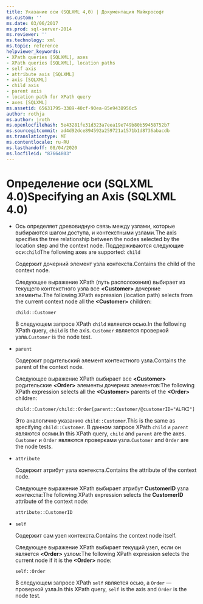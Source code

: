 ```yaml
---
title: Указание оси (SQLXML 4,0) | Документация Майкрософт
ms.custom: ''
ms.date: 03/06/2017
ms.prod: sql-server-2014
ms.reviewer: ''
ms.technology: xml
ms.topic: reference
helpviewer_keywords:
- XPath queries [SQLXML], axes
- XPath queries [SQLXML], location paths
- self axis
- attribute axis [SQLXML]
- axis [SQLXML]
- child axis
- parent axis
- location path for XPath query
- axes [SQLXML]
ms.assetid: 65631795-3389-40cf-90ea-85e9438956c5
author: rothja
ms.author: jroth
ms.openlocfilehash: 5e43281fe31d323a7eea19e749b80b59458752b7
ms.sourcegitcommit: ad4d92dce894592a259721a1571b1d8736abacdb
ms.translationtype: MT
ms.contentlocale: ru-RU
ms.lasthandoff: 08/04/2020
ms.locfileid: "87664803"
---
```

# <a name="specifying-an-axis-sqlxml-40"></a><span data-ttu-id="d79a8-102">Определение оси (SQLXML 4.0)</span><span class="sxs-lookup"><span data-stu-id="d79a8-102">Specifying an Axis (SQLXML 4.0)</span></span>
    
-   <span data-ttu-id="d79a8-103">Ось определяет древовидную связь между узлами, которые выбираются шагом доступа, и контекстными узлами.</span><span class="sxs-lookup"><span data-stu-id="d79a8-103">The axis specifies the tree relationship between the nodes selected by the location step and the context node.</span></span> <span data-ttu-id="d79a8-104">Поддерживаются следующие оси:`child`</span><span class="sxs-lookup"><span data-stu-id="d79a8-104">The following axes are supported:  `child`</span></span>  
  
     <span data-ttu-id="d79a8-105">Содержит дочерний элемент узла контекста.</span><span class="sxs-lookup"><span data-stu-id="d79a8-105">Contains the child of the context node.</span></span>  
  
     <span data-ttu-id="d79a8-106">Следующее выражение XPath (путь расположения) выбирает из текущего контекстного узла все **\<Customer>** дочерние элементы.</span><span class="sxs-lookup"><span data-stu-id="d79a8-106">The following XPath expression (location path) selects from the current context node all the **\<Customer>** children:</span></span>  
  
    ```  
    child::Customer  
    ```  
  
     <span data-ttu-id="d79a8-107">В следующем запросе XPath `child` является осью.</span><span class="sxs-lookup"><span data-stu-id="d79a8-107">In the following XPath query, `child` is the axis.</span></span> <span data-ttu-id="d79a8-108">`Customer` является проверкой узла.</span><span class="sxs-lookup"><span data-stu-id="d79a8-108">`Customer` is the node test.</span></span>  
  
-   `parent`  
  
     <span data-ttu-id="d79a8-109">Содержит родительский элемент контекстного узла.</span><span class="sxs-lookup"><span data-stu-id="d79a8-109">Contains the parent of the context node.</span></span>  
  
     <span data-ttu-id="d79a8-110">Следующее выражение XPath выбирает все **\<Customer>** родительские **\<Order>** элементы дочерних элементов:</span><span class="sxs-lookup"><span data-stu-id="d79a8-110">The following XPath expression selects all the **\<Customer>** parents of the **\<Order>** children:</span></span>  
  
    ```  
    child::Customer/child::Order[parent::Customer/@customerID="ALFKI"]  
    ```  
  
     <span data-ttu-id="d79a8-111">Это аналогично указанию `child::Customer`.</span><span class="sxs-lookup"><span data-stu-id="d79a8-111">This is the same as specifying `child::Customer`.</span></span> <span data-ttu-id="d79a8-112">В данном запросе XPath `child` и `parent` являются осями.</span><span class="sxs-lookup"><span data-stu-id="d79a8-112">In this XPath query, `child` and `parent` are the axes.</span></span> <span data-ttu-id="d79a8-113">`Customer` и `Order` являются проверками узла.</span><span class="sxs-lookup"><span data-stu-id="d79a8-113">`Customer` and `Order` are the node tests.</span></span>  
  
-   `attribute`  
  
     <span data-ttu-id="d79a8-114">Содержит атрибут узла контекста.</span><span class="sxs-lookup"><span data-stu-id="d79a8-114">Contains the attribute of the context node.</span></span>  
  
     <span data-ttu-id="d79a8-115">Следующее выражение XPath выбирает атрибут **CustomerID** узла контекста:</span><span class="sxs-lookup"><span data-stu-id="d79a8-115">The following XPath expression selects the **CustomerID** attribute of the context node:</span></span>  
  
    ```  
    attribute::CustomerID  
    ```  
  
-   `self`  
  
     <span data-ttu-id="d79a8-116">Содержит сам узел контекста.</span><span class="sxs-lookup"><span data-stu-id="d79a8-116">Contains the context node itself.</span></span>  
  
     <span data-ttu-id="d79a8-117">Следующее выражение XPath выбирает текущий узел, если он является **\<Order>** узлом:</span><span class="sxs-lookup"><span data-stu-id="d79a8-117">The following XPath expression selects the current node if it is the **\<Order>** node:</span></span>  
  
    ```  
    self::Order  
    ```  
  
     <span data-ttu-id="d79a8-118">В следующем запросе XPath `self` является осью, а `Order` — проверкой узла.</span><span class="sxs-lookup"><span data-stu-id="d79a8-118">In this XPath query, `self` is the axis and `Order` is the node test.</span></span>  
  
  
